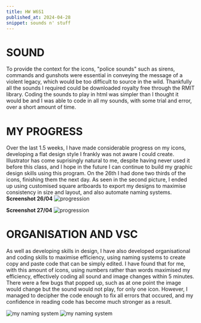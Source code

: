 ```yaml
---
title: HW W6S1
published_at: 2024-04-28
snippet: sounds n' stuff
---
```

# SOUND
To provide the context for the icons, "police sounds" such as sirens, commands and gunshots were essential in conveying the message of a violent legacy, which would be too difficult to source in the wild. Thankfully all the sounds I required could be downloaded royalty free through the RMIT library. Coding the sounds to play in html was simpler than I thought it would be and I was able to code in all my sounds, with some trial and error, over a short amount of time.

# MY PROGRESS

Over the last 1.5 weeks, I have made considerable progress on my icons, developing a flat design style I frankly was not aware I could create. Illustrator has come suprisingly natural to me, despite having never used it before this class, and I hope in the future I can continue to build my graphic design skills using this program. On the 26th I had done two thirds of the icons, finishing them the next day. As seen in the second picture, I ended up using customised square artboards to export my designs to maximise consistency in size and layout, and also automate naming systems.
**Screenshot 26/04**
![progression ](/w6/progress.png)

**Screenshot 27/04**
![progression ](/w6/prog2.png)

# ORGANISATION AND VSC

As well as developing skills in design, I have also developed organisational and coding skills to maximise efficiency, using naming systems to create copy and paste code that can be simply edited. I have found that for me, with this amount of icons, using numbers rather than words maximised my efficiency, effectively coding all sound and image changes within 5 minutes. There were a few bugs that popped up, such as at one point the image would change but the sound would not play, for only one icon. However, I managed to decipher the code enough to fix all errors that occured, and my confidence in reading code has become much stronger as a result.

![my naming system](/w6/namingsystem.png)
![my naming system](/w6/numbers.png)